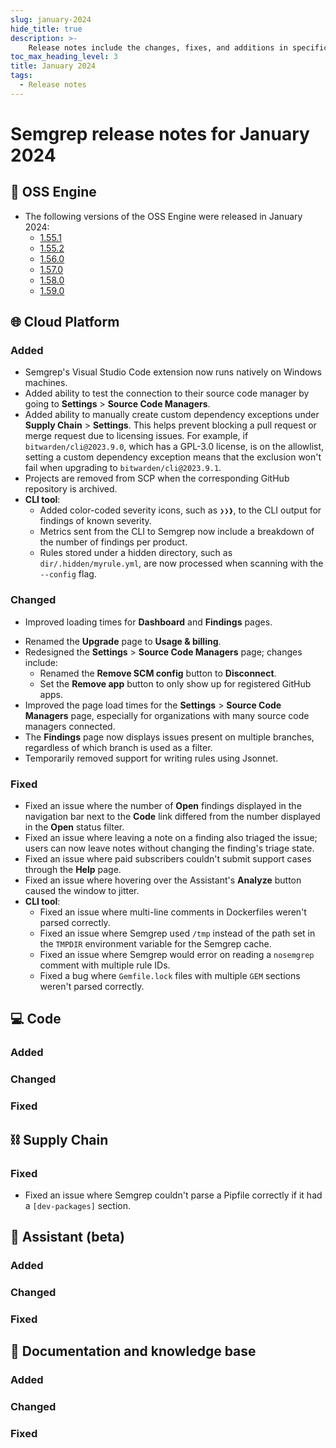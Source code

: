 ```yaml
---
slug: january-2024
hide_title: true
description: >-
    Release notes include the changes, fixes, and additions in specific versions of Semgrep.
toc_max_heading_level: 3
title: January 2024
tags:
  - Release notes
---
```


# Semgrep release notes for January 2024

## 🔧 OSS Engine

* The following versions of the OSS Engine were released in January 2024:
  * [<i class="fas fa-external-link fa-xs"></i>1.55.1](https://github.com/semgrep/semgrep/releases/tag/v1.55.1)
  * [<i class="fas fa-external-link fa-xs"></i>1.55.2](https://github.com/semgrep/semgrep/releases/tag/v1.55.2)
  * [<i class="fas fa-external-link fa-xs"></i>1.56.0](https://github.com/semgrep/semgrep/releases/tag/v1.56.0)
  * [<i class="fas fa-external-link fa-xs"></i>1.57.0](https://github.com/semgrep/semgrep/releases/tag/v1.57.0)
  * [<i class="fas fa-external-link fa-xs"></i>1.58.0](https://github.com/semgrep/semgrep/releases/tag/v1.58.0)
  * [<i class="fas fa-external-link fa-xs"></i>1.59.0](https://github.com/semgrep/semgrep/releases/tag/v1.59.0)

## 🌐 Cloud Platform

### Added

* Semgrep's Visual Studio Code extension now runs natively on Windows machines.
* Added ability to test the connection to their source code manager by going to
  **Settings** > **Source Code Managers**.
* Added ability to manually create custom dependency exceptions under **Supply
  Chain** > **Settings**. This helps prevent blocking a pull request or merge
  request due to licensing issues. For example, if `bitwarden/cli@2023.9.0`,
  which has a GPL-3.0 license, is on the allowlist, setting a custom dependency
  exception means that the exclusion won't fail when upgrading to
  `bitwarden/cli@2023.9.1`.
* Projects are removed from SCP when the corresponding GitHub repository is
  archived.
* **CLI tool**: 
  * Added color-coded severity icons, such as `❯❯❱`, to the CLI
  output for findings of known severity.
  * Metrics sent from the CLI to Semgrep now include a breakdown of
  the number of findings per product.
  * Rules stored under a hidden directory, such as
  `dir/.hidden/myrule.yml`, are now processed when scanning with the `--config`
  flag.

### Changed

- Improved loading times for **Dashboard** and **Findings** pages.
* Renamed the **Upgrade** page to **Usage & billing**.
* Redesigned the **Settings** > **Source Code Managers** page; changes include:
  * Renamed the **Remove SCM config** button to **Disconnect**.
  * Set the **Remove app** button to only show up for registered GitHub apps.
* Improved the page load times for the **Settings** > **Source Code Managers**
  page, especially for organizations with many source code managers connected.
* The **Findings** page now displays issues present on multiple branches,
  regardless of which branch is used as a filter. 
* Temporarily removed support for writing rules using Jsonnet.

### Fixed

* Fixed an issue where the number of **Open** findings displayed in the
  navigation bar next to the **Code** link differed from the number displayed in
  the **Open** status filter.
* Fixed an issue where leaving a note on a finding also triaged the issue; users
  can now leave notes without changing the finding's triage state.
* Fixed an issue where paid subscribers couldn't submit support cases through
  the **Help** page.
* Fixed an issue where hovering over the Assistant's **Analyze** button caused
  the window to jitter.
* **CLI tool**: 
  * Fixed an issue where multi-line comments in Dockerfiles weren't
  parsed correctly.
  * Fixed an issue where Semgrep used `/tmp` instead of the path set
    in the `TMPDIR` environment variable for the Semgrep cache.
  * Fixed an issue where Semgrep would error on reading a
    `nosemgrep` comment with multiple rule IDs.
  * Fixed a bug where `Gemfile.lock` files with multiple `GEM`
    sections weren't parsed correctly.

## 💻 Code

### Added

### Changed

### Fixed

## ⛓️ Supply Chain

### Fixed

* Fixed an issue where Semgrep couldn't parse a Pipfile correctly if it had a
  `[dev-packages]` section.

## 🤖 Assistant (beta)

### Added

### Changed

### Fixed

## 📝 Documentation and knowledge base

### Added

### Changed

### Fixed